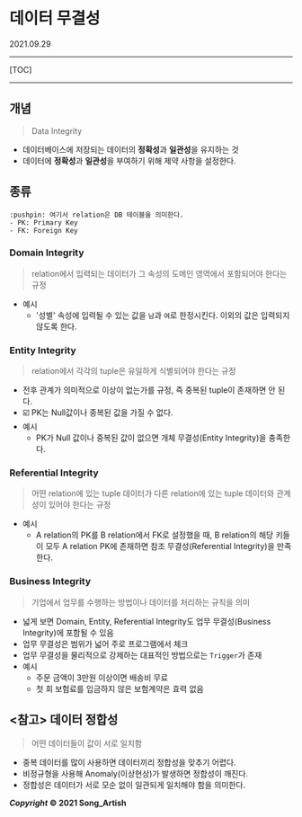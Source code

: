 # 데이터 무결성

2021.09.29

---

[TOC]

---



## 개념

> Data Integrity

- 데이터베이스에 저장되는 데이터의 **정확성**과 **일관성**을 유지하는 것
- 데이터에 **정확성**과 **일관성**을 부여하기 위해 제약 사항을 설정한다.



## 종류

```
:pushpin: 여기서 relation은 DB 테이블을 의미한다.
- PK: Primary Key
- FK: Foreign Key
```



### Domain Integrity

> relation에서 입력되는 데이터가 그 속성의 도메인 영역에서 포함되어야 한다는 규정

- 예시
  - '성별' 속성에 입력될 수 있는 값을 `남`과 `여`로 한정시킨다. 이외의 값은 입력되지 않도록 한다.

### Entity Integrity

> relation에서 각각의 tuple은 유일하게 식별되어야 한다는 규정

- 전후 관계가 의미적으로 이상이 없는가를 규정, 즉 중복된 tuple이 존재하면 안 된다.
- :ballot_box_with_check: PK는 Null값이나 중복된 값을 가질 수 없다.
- 예시
  - PK가 Null 값이나 중복된 값이 없으면 개체 무결성(Entity Integrity)을 충족한다.

### Referential Integrity

> 어떤 relation에 있는 tuple 데이터가 다른 relation에 있는 tuple 데이터와 관계성이 있어야 한다는 규정

- 예시
  - A relation의 PK를 B relation에서 FK로 설정했을 때, B relation의 해당 키들이 모두 A relation PK에 존재하면 참조 무결성(Referential Integrity)을 만족한다.

### Business Integrity

> 기업에서 업무를 수행하는 방법이나 데이터를 처리하는 규칙을 의미

- 넓게 보면 Domain, Entity, Referential Integrity도 업무 무결성(Business Integrity)에 포함될 수 있음
- 업무 무결성은 범위가 넓어 주로 프로그램에서 체크
- 업무 무결성을 물리적으로 강제하는 대표적인 방법으로는 `Trigger`가 존재
- 예시
  - 주문 금액이 3만원 이상이면 배송비 무료
  - 첫 회 보험료를 입금하지 않은 보험계약은 효력 없음



## <참고> 데이터 정합성

> 어떤 데이터들이 값이 서로 일치함

- 중복 데이터를 많이 사용하면 데이터끼리 정합성을 맞추기 어렵다.
- 비정규형을 사용해 Anomaly(이상현상)가 발생하면 정합성이 깨진다.
- 정합성은 데이터가 서로 모순 없이 일관되게 일치해야 함을 의미한다.



***Copyright* © 2021 Song_Artish**